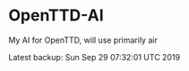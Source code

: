 # OpenTTD-AI
My AI for OpenTTD, will use primarily air

Latest backup: Sun Sep 29 07:32:01 UTC 2019
